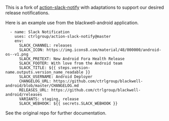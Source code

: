 This is a fork of [action-slack-notify](https://github.com/rtCamp/action-slack-notify) with adaptations to support our desired release notifications.

Here is an example use from the blackwell-android application.
```
  - name: Slack Notification
    uses: ctrlgroup/action-slack-notify@master
    env:
      SLACK_CHANNEL: releases
      SLACK_ICON: https://img.icons8.com/material/48/000000/android-os--v1.png
      SLACK_PRETEXT: New Android Fora Health Release
      SLACK_FOOTER: With love from the Android team
      SLACK_TITLE: ${{ steps.version-name.outputs.version_name_readable }}
      SLACK_USERNAME: Android Deployer
      CHANGELOG_URL: https://github.com/ctrlgroup/blackwell-android/blob/master/CHANGELOG.md
      RELEASES_URL: https://github.com/ctrlgroup/blackwell-android/releases
      VARIANTS: staging, release
      SLACK_WEBHOOK: ${{ secrets.SLACK_WEBHOOK }}
```

See the original repo for further documentation.
